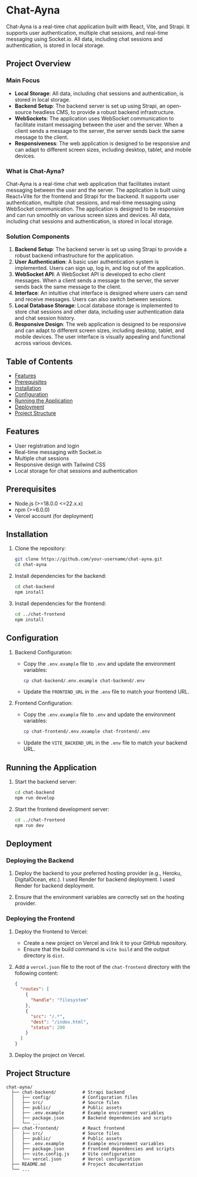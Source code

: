 # Chat-Ayna

Chat-Ayna is a real-time chat application built with React, Vite, and Strapi. It supports user authentication, multiple chat sessions, and real-time messaging using Socket.io. All data, including chat sessions and authentication, is stored in local storage.

## Project Overview

### Main Focus

- **Local Storage**: All data, including chat sessions and authentication, is stored in local storage.
- **Backend Setup**: The backend server is set up using Strapi, an open-source headless CMS, to provide a robust backend infrastructure.
- **WebSockets**: The application uses WebSocket communication to facilitate instant messaging between the user and the server. When a client sends a message to the server, the server sends back the same message to the client.
- **Responsiveness**: The web application is designed to be responsive and can adapt to different screen sizes, including desktop, tablet, and mobile devices.

### What is Chat-Ayna?

Chat-Ayna is a real-time chat web application that facilitates instant messaging between the user and the server. The application is built using React+Vite for the frontend and Strapi for the backend. It supports user authentication, multiple chat sessions, and real-time messaging using WebSocket communication. The application is designed to be responsive and can run smoothly on various screen sizes and devices. All data, including chat sessions and authentication, is stored in local storage.

### Solution Components

1. **Backend Setup**: The backend server is set up using Strapi to provide a robust backend infrastructure for the application.
2. **User Authentication**: A basic user authentication system is implemented. Users can sign up, log in, and log out of the application.
3. **WebSocket API**: A WebSocket API is developed to echo client messages. When a client sends a message to the server, the server sends back the same message to the client.
4. **Interface**: An intuitive chat interface is designed where users can send and receive messages. Users can also switch between sessions.
5. **Local Database Storage**: Local database storage is implemented to store chat sessions and other data, including user authentication data and chat session history.
6. **Responsive Design**: The web application is designed to be responsive and can adapt to different screen sizes, including desktop, tablet, and mobile devices. The user interface is visually appealing and functional across various devices.
## Table of Contents

- [Features](#features)
- [Prerequisites](#prerequisites)
- [Installation](#installation)
- [Configuration](#configuration)
- [Running the Application](#running-the-application)
- [Deployment](#deployment)
- [Project Structure](#project-structure)


## Features

- User registration and login
- Real-time messaging with Socket.io
- Multiple chat sessions
- Responsive design with Tailwind CSS
- Local storage for chat sessions and authentication

## Prerequisites

- Node.js (>=18.0.0 <=22.x.x)
- npm (>=6.0.0)
- Vercel account (for deployment)

## Installation

1. Clone the repository:

   ```sh
   git clone https://github.com/your-username/chat-ayna.git
   cd chat-ayna
   ```

2. Install dependencies for the backend:

   ```sh
   cd chat-backend
   npm install
   ```

3. Install dependencies for the frontend:

   ```sh
   cd ../chat-frontend
   npm install
   ```

## Configuration

1. Backend Configuration:

   - Copy the `.env.example` file to `.env` and update the environment variables:

     ```sh
     cp chat-backend/.env.example chat-backend/.env
     ```

   - Update the `FRONTEND_URL` in the `.env` file to match your frontend URL.

2. Frontend Configuration:

   - Copy the `.env.example` file to `.env` and update the environment variables:

     ```sh
     cp chat-frontend/.env.example chat-frontend/.env
     ```

   - Update the `VITE_BACKEND_URL` in the `.env` file to match your backend URL.

## Running the Application

1. Start the backend server:

   ```sh
   cd chat-backend
   npm run develop
   ```

2. Start the frontend development server:

   ```sh
   cd ../chat-frontend
   npm run dev
   ```


## Deployment

### Deploying the Backend

1. Deploy the backend to your preferred hosting provider (e.g., Heroku, DigitalOcean, etc.). I used Render for backend deployment.
I used Render for backend deployment.

2. Ensure that the environment variables are correctly set on the hosting provider.

### Deploying the Frontend

1. Deploy the frontend to Vercel:

   - Create a new project on Vercel and link it to your GitHub repository.
   - Ensure that the build command is `vite build` and the output directory is `dist`.

2. Add a `vercel.json` file to the root of the `chat-frontend` directory with the following content:

   ```json
   {
     "routes": [
       {
         "handle": "filesystem"
       },
       {
         "src": "/.*",
         "dest": "/index.html",
         "status": 200
       }
     ]
   }
   ```

3. Deploy the project on Vercel.

## Project Structure

```
chat-ayna/
  ├── chat-backend/          # Strapi backend
  │   ├── config/            # Configuration files
  │   ├── src/               # Source files
  │   ├── public/            # Public assets
  │   ├── .env.example       # Example environment variables
  │   ├── package.json       # Backend dependencies and scripts
  │   └── ...
  ├── chat-frontend/         # React frontend
  │   ├── src/               # Source files
  │   ├── public/            # Public assets
  │   ├── .env.example       # Example environment variables
  │   ├── package.json       # Frontend dependencies and scripts
  │   ├── vite.config.js     # Vite configuration
  │   └── vercel.json        # Vercel configuration
  ├── README.md              # Project documentation
  └── ...
```








